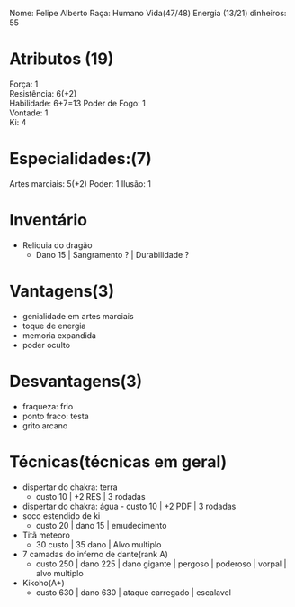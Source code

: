 Nome: Felipe Alberto
Raça: Humano
Vida(47/48)
Energia (13/21)
dinheiros: 55

# Atributos (19)
Força: 1  
Resistência: 6(+2)  
Habilidade: 6+7=13
Poder de Fogo: 1     
Vontade: 1  
Ki: 4

# Especialidades:(7)
Artes marciais: 5(+2)
Poder: 1
Ilusão: 1

# Inventário  
- Reliquia do dragão
	- Dano 15 | Sangramento ? | Durabilidade ?

# Vantagens(3) 
- genialidade em artes marciais
- toque de energia
- memoria expandida
- poder oculto
# Desvantagens(3) 
- fraqueza: frio
- ponto fraco: testa
- grito arcano


# Técnicas(técnicas em geral)
- dispertar do chakra: terra
	- custo 10 | +2 RES | 3 rodadas
- dispertar do chakra: água
	  - custo 10 | +2 PDF | 3 rodadas
- soco estendido de ki 
	- custo 20 | dano 15 | emudecimento 
- Titã meteoro 
	- 30 custo | 35 dano | Alvo multiplo
- 7 camadas do inferno de dante(rank A)
	- custo 250 | dano 225 | dano gigante | pergoso | poderoso | vorpal | alvo multiplo
- Kikoho(A+)
	-  custo 630 | dano 630 | ataque carregado | escalavel
